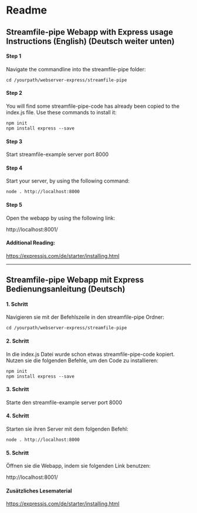 # Readme

## Streamfile-pipe Webapp with Express usage Instructions (English) (Deutsch weiter unten)

#### Step 1

Navigate the commandline into the streamfile-pipe folder:

    cd /yourpath/webserver-express/streamfile-pipe

#### Step 2

You will find some streamfile-pipe-code has already been copied to the index.js file. Use these commands to install it:

    npm init  
    npm install express --save

#### Step 3

Start streamfile-example server port 8000

#### Step 4

Start your server, by using the following command:

    node . http://localhost:8000

#### Step 5

Open the webapp by using the following link:

http://localhost:8001/

#### Additional Reading:

https://expressjs.com/de/starter/installing.html



---


## Streamfile-pipe Webapp mit Express Bedienungsanleitung (Deutsch)

#### 1. Schritt

Navigieren sie mit der Befehlszeile in den streamfile-pipe Ordner:

    cd /yourpath/webserver-express/streamfile-pipe

#### 2. Schritt

In die index.js Datei wurde schon etwas streamfile-pipe-code kopiert. Nutzen sie die folgenden Befehle, um den Code zu installieren:

    npm init  
    npm install express --save


#### 3. Schritt

Starte den streamfile-example server port 8000

#### 4. Schritt

Starten sie ihren Server mit dem folgenden Befehl:

    node . http://localhost:8000


#### 5. Schritt

Öffnen sie die Webapp, indem sie folgenden Link benutzen:

http://localhost:8001/

#### Zusätzliches Lesematerial

https://expressjs.com/de/starter/installing.html
